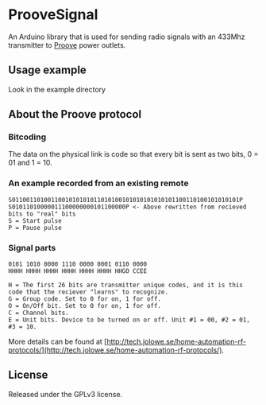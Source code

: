 # ProoveSignal
An Arduino library that is used for sending radio signals with an 433Mhz transmitter to [Proove](http://proovesmart.com/default/products) power outlets.

## Usage example
Look in the example directory

## About the Proove protocol

### Bitcoding
The data on the physical link is code so that every bit is sent as two bits, 0 = 01 and 1 = 10.

### An example recorded from an existing remote
    S0110011010011001010101011010100101010101010101100110100101010101P
    S01011010000011100000000101100000P <- Above rewritten from recieved bits to "real" bits
    S = Start pulse
    P = Pause pulse

### Signal parts

    0101 1010 0000 1110 0000 0001 0110 0000
    HHHH HHHH HHHH HHHH HHHH HHHH HHGO CCEE

    H = The first 26 bits are transmitter unique codes, and it is this code that the reciever "learns" to recognize.
    G = Group code. Set to 0 for on, 1 for off.
    O = On/Off bit. Set to 0 for on, 1 for off.
    C = Channel bits.
    E = Unit bits. Device to be turned on or off. Unit #1 = 00, #2 = 01, #3 = 10.

More details can be found at [http://tech.jolowe.se/home-automation-rf-protocols/](http://tech.jolowe.se/home-automation-rf-protocols/).

## License
Released under the GPLv3 license.